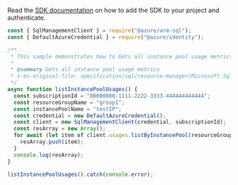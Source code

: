 Read the [SDK documentation](https://github.com/Azure/azure-sdk-for-js/blob/%40azure%2Farm-sql_9.0.1/sdk/sql/arm-sql/README.md) on how to add the SDK to your project and authenticate.

```javascript
const { SqlManagementClient } = require("@azure/arm-sql");
const { DefaultAzureCredential } = require("@azure/identity");

/**
 * This sample demonstrates how to Gets all instance pool usage metrics
 *
 * @summary Gets all instance pool usage metrics
 * x-ms-original-file: specification/sql/resource-manager/Microsoft.Sql/preview/2021-02-01-preview/examples/ListInstancePoolUsage.json
 */
async function listInstancePoolUsages() {
  const subscriptionId = "00000000-1111-2222-3333-444444444444";
  const resourceGroupName = "group1";
  const instancePoolName = "testIP";
  const credential = new DefaultAzureCredential();
  const client = new SqlManagementClient(credential, subscriptionId);
  const resArray = new Array();
  for await (let item of client.usages.listByInstancePool(resourceGroupName, instancePoolName)) {
    resArray.push(item);
  }
  console.log(resArray);
}

listInstancePoolUsages().catch(console.error);
```
